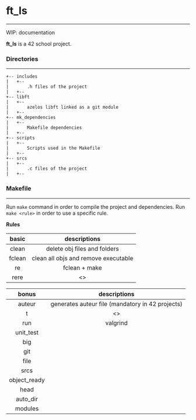 # ft_ls
-------------

WIP: documentation

**ft_ls** is a 42 school project. 


### Directories 
--------------

```
+-- includes
|   +--
|       .h files of the project
|   +--
+-- libft
|   +--
|       azelos libft linked as a git module
|   +--
+-- mk_dependencies
|   +--
|       Makefile dependencies
|   +--
+-- scripts
|   +--
|       Scripts used in the Makefile
|   +--
+-- srcs
|   +--
|       .c files of the project
|   +--
```
### Makefile
-----------

Run `make` command in order to compile the project and dependencies. 
Run `make <rule>` in order to use a specific rule.

**Rules** 

| **basic**     |      **descriptions**                 |
|:-------------:|:-------------------------------------:|
| clean         | delete obj files and folders          |
| fclean        | clean all objs and remove executable  |
| re            | fclean + make                         |
| rere          |   <>                                  |

| **bonus**     |      **descriptions**                            |
|:-------------:|:------------------------------------------------:|
| auteur        | generates auteur file (mandatory in 42 projects) |
| t             | <>                                               |
| run           | valgrind                                         |
| unit_test     |                                                  |
| big           |                                                  |
| git           |                                                  |
| file          |                                                  |
| srcs          |                                                  |
| object_ready  |                                                  |
| head          |                                                  |
| auto_dir      |                                                  |
| modules       |                                                  |